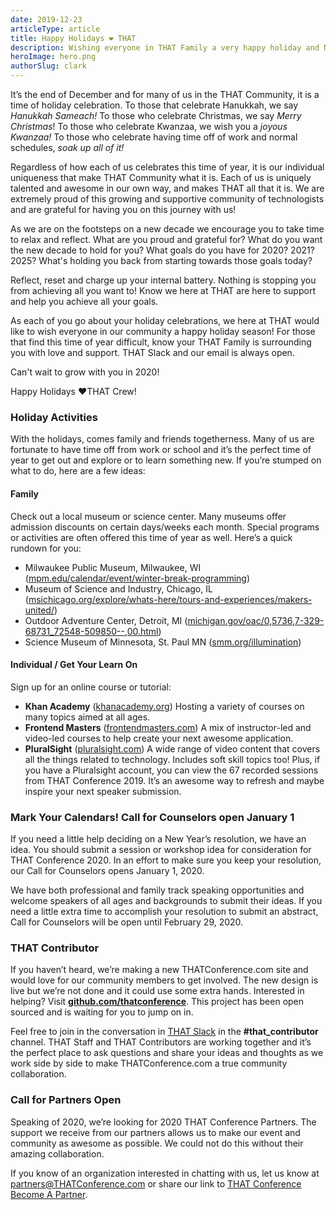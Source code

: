 ```yaml
---
date: 2019-12-23
articleType: article
title: Happy Holidays ❤️ THAT
description: Wishing everyone in THAT Family a very happy holiday and New Year!
heroImage: hero.png
authorSlug: clark
---
```


It’s the end of December and for many of us in the THAT Community, it is a time of holiday celebration. To those that celebrate Hanukkah, we say _Hanukkah Sameach!_ To those who celebrate Christmas, we say _Merry Christmas_! To those who celebrate Kwanzaa, we wish you a _joyous Kwanzaa!_ To those who celebrate having time off of work and normal schedules, _soak up all of it!_

Regardless of how each of us celebrates this time of year, it is our individual uniqueness that make THAT Community what it is. Each of us is uniquely talented and awesome in our own way, and makes THAT all that it is. We are extremely proud of this growing and supportive community of technologists and are grateful for having you on this journey with us!

As we are on the footsteps on a new decade we encourage you to take time to relax and reflect. What are you proud and grateful for? What do you want the new decade to hold for you? What goals do you have for 2020? 2021? 2025? What's holding you back from starting towards those goals today?

Reflect, reset and charge up your internal battery. Nothing is stopping you from achieving all you want to! Know we here at THAT are here to support and help you achieve all your goals.

As each of you go about your holiday celebrations, we here at THAT would like to wish everyone in our community a happy holiday season! For those that find this time of year difficult, know your THAT Family is surrounding you with love and support. THAT Slack and our email is always open.

Can't wait to grow with you in 2020!

Happy Holidays ❤️THAT Crew!

### Holiday Activities

With the holidays, comes family and friends togetherness. Many of us are fortunate to have time off from work or school and it’s the perfect time of year to get out and explore or to learn something new. If you’re stumped on what to do, here are a few ideas:

#### Family

Check out a local museum or science center. Many museums offer admission discounts on certain days/weeks each month. Special programs or activities are often offered this time of year as well. Here’s a quick rundown for you:

- Milwaukee Public Museum, Milwaukee, WI ([mpm.edu/calendar/event/winter-break-programming](http://www.mpm.edu/calendar/event/winter-break-programming))
- Museum of Science and Industry, Chicago, IL ([msichicago.org/explore/whats-here/tours-and-experiences/makers-united/](https://www.msichicago.org/explore/whats-here/tours-and-experiences/makers-united/))
- Outdoor Adventure Center, Detroit, MI ([michigan.gov/oac/0,5736,7-329-68731_72548-509850--,00.html](https://www.michigan.gov/oac/0,5736,7-329-68731_72548-509850--,00.html))
- Science Museum of Minnesota, St. Paul MN ([smm.org/illumination](https://www.smm.org/illumination))

#### Individual / Get Your Learn On

Sign up for an online course or tutorial:

- **Khan Academy** ([khanacademy.org](https://www.khanacademy.org/)) Hosting a variety of courses on many topics aimed at all ages.
- **Frontend Masters** ([frontendmasters.com](https://frontendmasters.com/)) A mix of instructor-led and video-led courses to help create your next awesome application.
- **PluralSight** ([pluralsight.com](https://www.pluralsight.com/)) A wide range of video content that covers all the things related to technology. Includes soft skill topics too! Plus, if you have a Pluralsight account, you can view the 67 recorded sessions from THAT Conference 2019. It’s an awesome way to refresh and maybe inspire your next speaker submission.

### Mark Your Calendars! Call for Counselors open January 1

If you need a little help deciding on a New Year’s resolution, we have an idea. You should submit a session or workshop idea for consideration for THAT Conference 2020. In an effort to make sure you keep your resolution, our Call for Counselors opens January 1, 2020.

We have both professional and family track speaking opportunities and welcome speakers of all ages and backgrounds to submit their ideas. If you need a little extra time to accomplish your resolution to submit an abstract, Call for Counselors will be open until February 29, 2020.

### THAT Contributor

If you haven’t heard, we’re making a new THATConference.com site and would love for our community members to get involved. The new design is live but we’re not done and it could use some extra hands. Interested in helping? Visit **[github.com/thatconference](https://thatconference.emlnk1.com/lt.php?s=e0cc6c16fb4f7e07c6db83d1c5e5ea83&i=117A217A1A1815)**. This project has been open sourced and is waiting for you to jump on in.

Feel free to join in the conversation in [THAT Slack](https://thatconference.emlnk1.com/lt.php?s=e0cc6c16fb4f7e07c6db83d1c5e5ea83&i=117A217A1A1817) in the **#that_contributor** channel. THAT Staff and THAT Contributors are working together and it’s the perfect place to ask questions and share your ideas and thoughts as we work side by side to make THATConference.com a true community collaboration.

### Call for Partners Open

Speaking of 2020, we’re looking for 2020 THAT Conference Partners. The support we receive from our partners allows us to make our event and community as awesome as possible. We could not do this without their amazing collaboration.

If you know of an organization interested in chatting with us, let us know at [partners@THATConference.com](mailto:partners@thatconference.com) or share our link to [THAT Conference Become A Partner](https://thatconference.emlnk1.com/lt.php?s=e0cc6c16fb4f7e07c6db83d1c5e5ea83&i=117A217A1A1818).
